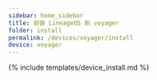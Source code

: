 ```yaml
---
sidebar: home_sidebar
title: 安装 LineageOS 到 voyager
folder: install
permalink: /devices/voyager/install
device: voyager
---
```

{% include templates/device_install.md %}
